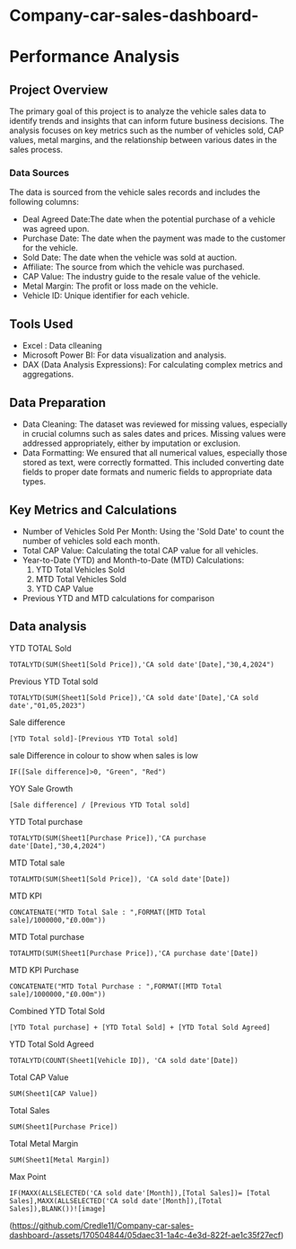# Company-car-sales-dashboard-
# Performance Analysis 

## Project Overview 

The primary goal of this project is to analyze the vehicle sales data to identify trends and insights that can inform future business decisions. The analysis focuses on key metrics such as the number of vehicles sold, CAP values, metal margins, and the relationship between various dates in the sales process.

### Data Sources

The data is sourced from the vehicle sales records and includes the following columns:

* Deal Agreed Date:The date when the potential purchase of a vehicle was agreed upon.
* Purchase Date: The date when the payment was made to the customer for the vehicle.
* Sold Date: The date when the vehicle was sold at auction.
* Affiliate: The source from which the vehicle was purchased.
* CAP Value: The industry guide to the resale value of the vehicle.
* Metal Margin: The profit or loss made on the vehicle.
* Vehicle ID: Unique identifier for each vehicle.

## Tools Used
* Excel : Data clleaning 
* Microsoft Power BI: For data visualization and analysis.
* DAX (Data Analysis Expressions): For calculating complex metrics and aggregations.

## Data Preparation
* Data Cleaning: The dataset was reviewed for missing values, especially in crucial columns such as sales dates and prices. Missing values were addressed appropriately, either by imputation or exclusion.
* Data Formatting: We ensured that all numerical values, especially those stored as text, were correctly formatted. This included converting date fields to proper date formats and numeric fields to appropriate data types.

## Key Metrics and Calculations
* Number of Vehicles Sold Per Month: Using the 'Sold Date' to count the number of vehicles sold each month.
* Total CAP Value: Calculating the total CAP value for all vehicles.
* Year-to-Date (YTD) and Month-to-Date (MTD) Calculations:
     1. YTD Total Vehicles Sold
     2. MTD Total Vehicles Sold
     3. YTD CAP Value
* Previous YTD and MTD calculations for comparison

## Data analysis 

YTD TOTAL Sold
```Dax  
TOTALYTD(SUM(Sheet1[Sold Price]),'CA sold date'[Date],"30,4,2024")
```
Previous YTD Total sold
``` dax 
TOTALYTD(SUM(Sheet1[Sold Price]),'CA sold date'[Date],'CA sold date',"01,05,2023")
```
Sale difference
```dax
[YTD Total sold]-[Previous YTD Total sold]
```
sale Difference in colour to show when sales is low 
```dax
IF([Sale difference]>0, "Green", "Red")
```
YOY Sale Growth
```dax
[Sale difference] / [Previous YTD Total sold]
```
YTD Total purchase
```dax
TOTALYTD(SUM(Sheet1[Purchase Price]),'CA purchase date'[Date],"30,4,2024")
```
MTD Total sale
```dax
TOTALMTD(SUM(Sheet1[Sold Price]), 'CA sold date'[Date])
```
MTD KPI
```dax
CONCATENATE("MTD Total Sale : ",FORMAT([MTD Total sale]/1000000,"£0.00m"))
```
MTD Total purchase
```dax
TOTALMTD(SUM(Sheet1[Purchase Price]),'CA purchase date'[Date])
```
MTD KPI Purchase
```dax
CONCATENATE("MTD Total Purchase : ",FORMAT([MTD Total sale]/1000000,"£0.00m"))
```
Combined YTD Total Sold
```dax
[YTD Total purchase] + [YTD Total Sold] + [YTD Total Sold Agreed]
````
YTD Total Sold Agreed
```dax
TOTALYTD(COUNT(Sheet1[Vehicle ID]), 'CA sold date'[Date])
```

Total CAP Value
```dax
SUM(Sheet1[CAP Value])
```
Total Sales
```dax
SUM(Sheet1[Purchase Price])
```
Total Metal Margin
```dax
SUM(Sheet1[Metal Margin])
```
Max Point
```dax
IF(MAXX(ALLSELECTED('CA sold date'[Month]),[Total Sales])= [Total Sales],MAXX(ALLSELECTED('CA sold date'[Month]),[Total Sales]),BLANK())![image]
```
(https://github.com/Credle11/Company-car-sales-dashboard-/assets/170504844/05daec31-1a4c-4e3d-822f-ae1c35f27ecf)














